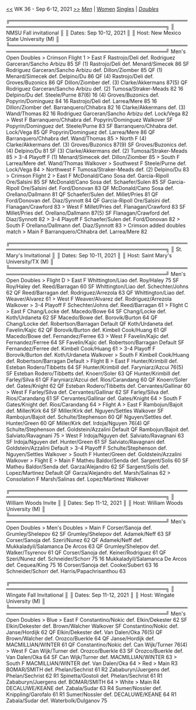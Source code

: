 [<<](men_doubles_2135.md) WK 36 - Sep 6-12, 2021 [>>](men_doubles_2137.md)     [*Men*](./men_doubles_2136.md) &vert; [Women](./women_doubles_2136.md)     [Singles](./men_singles_2136.md) &vert; [*Doubles*](./men_doubles_2136.md)

<a name="21-94373"></a>
    ╔═════════════════════════════════════════════════════════════════════════════════════════════╗
    ║  NMSU Fall invitational                                                                     ║
    ║  Dates: Sep 10-12, 2021                                                                     ║
    ║  Host: New Mexico State University (M)                                                      ║
    ╚═════════════════════════════════════════════════════════════════════════════════════════════╝
     Men's Open Doubles
     > Crimson Flight 1
      > East
          F     Rastrojo/Deli                    def.     Rodriguez Garceran/Sancho Arbizu 85
         SF (1) Rastrojo/Deli                    def.     Menard/Simecek                   86
         SF     Rodriguez Garceran/Sancho Arbizu def.     Dillon/Ziomber                   85
         QF (1) Menard/Simecek                   def.     Delpino/Du                       86
         QF (4) Rastrojo/Deli                    def.     Groves/Buzonics                  86
         QF     Dillon/Ziomber                   def. (3) Clarke/Akkermans                 87(5)
         QF     Rodriguez Garceran/Sancho Arbizu def. (2) Tumosa/Straker-Meads             82
         16     Delpino/Du                       def.     Steele/Purne                     87(6)
         16 (4) Groves/Buzonics                  def.     Popyrin/Dominguez                84
         16     Rastrojo/Deli                    def.     Larrea/Mere                      85
         16     Dillon/Ziomber                   def.     Barranquero/Chhabra              82
         16     Clarke/Akkermans                 def. (3) Wand/Thomas                      82
         16     Rodriguez Garceran/Sancho Arbizu def.     Lock/Vega                        82
      > West
          F     Barranquero/Chhabra              def.     Popyrin/Dominguez                Walkover
         SF     Popyrin/Dominguez                def.     Steele/Purne                     83
         SF     Barranquero/Chhabra              def.     Lock/Vega                        85
         QF     Popyrin/Dominguez                def.     Larrea/Mere                      86
         QF     Barranquero/Chhabra              def.     Wand/Thomas                      85
      > North
          F (4) Clarke/Akkermans                 def. (3) Groves/Buzonics                  87(9)
         SF     Groves/Buzonics                  def. (4) Delpino/Du                       81
         SF (3) Clarke/Akkermans                 def. (2) Tumosa/Straker-Meads             85
      > 3-4 Playoff
          F (1) Menard/Simecek                   def.     Dillon/Ziomber                   85
      > South
          F     Larrea/Mere                      def.     Wand/Thomas                      Walkover
      > Southwest
          F     Steele/Purne                     def.     Lock/Vega                        84
      > Northwest
          F     Tumosa/Straker-Meads             def. (2) Delpino/Du                       83
      > Crimson Flight 2
      > East
          F     McDonald/Cano Sosa               def.     Garcia-Ripoll Ore/Salsini        85
         SF     McDonald/Cano Sosa               def.     Schaefer/Sulen                   85
         SF     Garcia-Ripoll Ore/Salsini        def.     Ford/Donovan                     83
         QF     McDonald/Cano Sosa               def.     Orellano/Dallmann                81
         QF     Schaefer/Sulen                   def.     Millet/Pries                     81
         QF     Ford/Donovan                     def.     Diaz/Synnott                     84
         QF     Garcia-Ripoll Ore/Salsini        def.     Flanagan/Crawford                83
      > West
          F     Millet/Pries                     def.     Flanagan/Crawford                83
         SF     Millet/Pries                     def.     Orellano/Dallmann                87(5)
         SF     Flanagan/Crawford                def.     Diaz/Synnott                     82
      > 3-4 Playoff
          F     Schaefer/Sulen                   def.     Ford/Donovan                     82
      > South
          F     Orellano/Dallmann                def.     Diaz/Synnott                     83
      > Crimson added doubles match
      > Main
          F     Barranquero/Chhabra              def.     Larrea/Mere                      82

<a name="21-79025"></a>
    ╔═════════════════════════════════════════════════════════════════════════════════════════════╗
    ║  St. Mary's Invitational                                                                    ║
    ║  Dates: Sep 10-11, 2021                                                                     ║
    ║  Host: Saint Mary's University/TX (M)                                                       ║
    ╚═════════════════════════════════════════════════════════════════════════════════════════════╝
     Men's Open Doubles
     > Flight D
      > East
          F     Whittington/Liao                 def.     Roy/Haley                        75
         SF     Roy/Haley                        def.     Reed/Barragan                    60
         SF     Whittington/Liao                 def.     Schechter/Johns                  62
         QF     Reed/Barragan                    def.     Rodriguez/Arrezola               63
         QF     Whittington/Liao                 def.     Weaver/Alvarez                   61
      > West
          F     Weaver/Alvarez                   def.     Rodriguez/Arrezola               Walkover
      > 3-4 Playoff
          F     Schechter/Johns                  def.     Reed/Barragan                    61
      > Flight C
      > East
          F     Chang/Locke                      def.     Macedo/Bowe                      64
         SF     Chang/Locke                      def.     Koth/Urdaneta                    62
         SF     Macedo/Bowe                      def.     Borovik/Burton                   64
         QF     Chang/Locke                      def.     Robertson/Barragan               Default
         QF     Koth/Urdaneta                    def.     Favelin/Kajic                    62
         QF     Borovik/Burton                   def.     Kimbell Cook/Huang               61
         QF     Macedo/Bowe                      def.     Fernandez/Ferree                 63
      > West
          F     Favelin/Kajic                    def.     Fernandez/Ferree                 64
         SF     Favelin/Kajic                    def.     Robertson/Barragan               Default
         SF     Fernandez/Ferree                 def.     Kimbell Cook/Huang               61
      > 3-4 Playoff
          F     Borovik/Burton                   def.     Koth/Urdaneta                    Walkover
      > South
          F     Kimbell Cook/Huang               def.     Robertson/Barragan               Default
      > Flight B
      > East
          F     Hunter/Krimbill                  def.     Esteban Rodero/Tibbetts          64
         SF     Hunter/Krimbill                  def.     Faryniarz/Azcui                  76(5)
         SF     Esteban Rodero/Tibbetts          def.     Knoerr/Soler                     63
         QF     Hunter/Krimbill                  def.     Farley/Silva                     61
         QF     Faryniarz/Azcui                  def.     Rios/Carandang                   60
         QF     Knoerr/Soler                     def.     Gates/Knight                     62
         QF     Esteban Rodero/Tibbetts          def.     Cervantes/Gallinar               60
      > West
          F     Farley/Silva                     def.     Cervantes/Gallinar               62
         SF     Farley/Silva                     def.     Rios/Carandang                   61
         SF     Cervantes/Gallinar               def.     Gates/Knight                     64
      > South
          F     Gates/Knight                     def.     Rios/Carandang                   64
      > Flight A
      > East
          F     Rambojun/Bajoit                  def.     Miller/Kirk                      64
         SF     Miller/Kirk                      def.     Nguyen/Settles                   Walkover
         SF     Rambojun/Bajoit                  def.     Schulte/Stephenson               60
         QF     Nguyen/Settles                   def.     Hunter/Green                     60
         QF     Miller/Kirk                      def.     Irdoja/Nguyen                    76(4)
         QF     Schulte/Stephenson               def.     Goldstein/Azzalini               Default
         QF     Rambojun/Bajoit                  def.     Salviato/Ravagnani               75
      > West
          F     Irdoja/Nguyen                    def.     Salviato/Ravagnani               63
         SF     Irdoja/Nguyen                    def.     Hunter/Green                     61
         SF     Salviato/Ravagnani               def.     Goldstein/Azzalini               Default
      > 3-4 Playoff
          F     Schulte/Stephenson               def.     Nguyen/Settles                   Walkover
      > South
          F     Hunter/Green                     def.     Goldstein/Azzalini               Walkover
      > Flight E
      > Main
          F     Matheu Baldor/Senda              def.     Sargent/Solis                    60
         SF     Matheu Baldor/Senda              def.     Garza/Alejandro                  62
         SF     Sargent/Solis                    def.     Lopez/Martinez                   Default
         QF     Garza/Alejandro                  def.     Marsh/Salinas                    62
      > Consolation
          F     Marsh/Salinas                    def.     Lopez/Martinez                   Walkover

<a name="21-24367"></a>
    ╔═════════════════════════════════════════════════════════════════════════════════════════════╗
    ║  William Woods Invite                                                                       ║
    ║  Dates: Sep 11-12, 2021                                                                     ║
    ║  Host: William Woods University (M)                                                         ║
    ╚═════════════════════════════════════════════════════════════════════════════════════════════╝
     Men's Open Doubles
     > Men's Doubles
      > Main
          F     Corser/Sanoja                    def.     Grumley/Shelepov                 62
         SF     Grumley/Shelepov                 def.     Adamek/Neff                      63
         SF     Corser/Sanoja                    def.     Szeri/Nunez                      62
         QF     Adamek/Neff                      def.     Mukkaladyil/Salamanca De Arcos   63
         QF     Grumley/Shelepov                 def.     Walker/Tsyrenov                  61
         QF     Corser/Sanoja                    def.     Keiner/Rodriguez                 61
         QF     Szeri/Nunez                      def.     Schneider/Schorr                 75
         16     Mukkaladyil/Salamanca De Arcos   def.     Cequea/King                      75
         16     Corser/Sanoja                    def.     Cooke/Subert                     63
         16     Schneider/Schorr                 def.     Harris/Papachrisanthou           63

<a name="21-22816"></a>
    ╔═════════════════════════════════════════════════════════════════════════════════════════════╗
    ║  Wingate Fall Invitational                                                                  ║
    ║  Dates: Sep 11-12, 2021                                                                     ║
    ║  Host: Wingate University (M)                                                               ║
    ╚═════════════════════════════════════════════════════════════════════════════════════════════╝
     Men's Open Doubles
     > Blue
      > East
          F     Constantino/Nokic                def.     Elkin/Dekester                   62
         SF     Elkin/Dekester                   def.     Brown/Walcher                    Walkover
         SF     Constantino/Nokic                def.     Janse/Hordijk                    62
         QF     Elkin/Dekester                   def.     Van Dalen/Oka                    76(5)
         QF     Brown/Walcher                    def.     Orozco/Buerkle                   64
         QF     Janse/Hordijk                    def.     MACMILLIAN/WINTER                61
         QF     Constantino/Nokic                def.     Can Wijk/Turner                  76(4)
      > West
          F     Can Wijk/Turner                  def.     Orozco/Buerkle                   63
         SF     Orozco/Buerkle                   def.     Van Dalen/Oka                    64
         SF     Can Wijk/Turner                  def.     MACMILLIAN/WINTER                63
      > South
          F     MACMILLIAN/WINTER                def.     Van Dalen/Oka                    64
      > Red
      > Main
         R3     BOMAR/SMITH                      def.     Phelan/Sechrist                  61
         R2     Zababuryn/Juergens               def.     Phelan/Sechrist                  62
         R1     Spinetta/Gostoli                 def.     Phelan/Sechrist                  61
         R1     Zababuryn/Juergens               def.     BOMAR/SMITH                      64
      > White
      > Main
         R4     DECALUWE/KEANE                   def.     Zabala/Sudar                     63
         R4     Sumer/Nossler                    def.     Knippling/Garofalo               61
         R1     Sumer/Nossler                    def.     DECALUWE/KEANE                   64
         R1     Zabala/Sudar                     def.     Waterbolk/Dulganov               75